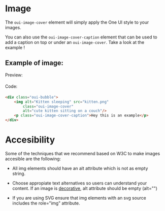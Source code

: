 # Image

The `oui-image-cover` element will simply apply the One UI style to your images.

You can also use the `oui-image-cover-caption` element that can be used to add a caption on top or under an `oui-image-cover`.
Take a look at the example !

## Example of image:

<div  class="previewCode">
    <div class="preview-item">
        <span style="margin-bottom: 20px;display:block;">Preview:</span>
        <div id="phone-container">
            <div id="phone-shadows"></div>
            <div id="phone-sidebutton"></div>
            <div id="phone-ltbutton"></div>
            <div id="phone-lbbutton"></div>
            <div id="phone-camera">
                <div id="phone-lens"></div>
            </div>
            <object id="phone-screen" title="Phone containing an example of the current component" data="examples/image.html" type="text/html" style="">
            </object>
        </div>
    </div>
    <div class="code-item">
        <span style="margin-bottom: 20px;display:block;">Code:</span>

```html
<div class="oui-bubble">
    <img alt="Kitten sleeping" src="kitten.png"
        class="oui-image-cover"
        alt="cute kitten sitting on a couch"/>
    <p class="oui-image-cover-caption">Hey this is an example</p>
</div>
```

</div>
</div>

# Accesibility

Some of the techniques that we recommend based on W3C to make images accesible are the following:

- All img elements should have an alt attribute which is not as empty string.

- Choose appropiate text alternatives so users can understand your content. If an image is [decorative](https://www.w3.org/WAI/tutorials/images/decorative/), alt attribute should be empty (alt="")

- If you are using SVG ensure that img elements with an svg source includes the role="img" attribute.
